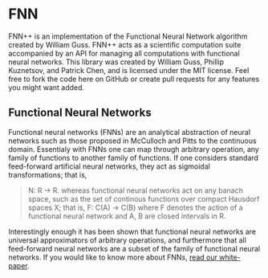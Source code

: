 FNN
===

FNN++ is an implementation of the Functional Neural Network algorithm created by William Guss. 
FNN++ acts as a scientific computation suite accompanied by an API for managing all computations with functional neural networks.
This library was created by William Guss, Phillip Kuznetsov, and Patrick Chen, and is licensed under the MIT license. 
Feel free to fork the code here on GitHub or create pull requests for any features you might want added.


## Functional Neural Networks
Functional neural networks (FNNs) are an analytical abstraction of neural networks such as those proposed in McCulloch and Pitts to the continuous domain.
Essentialy with FNNs one can map through arbitrary operation, any family of functions to another family of functions. 
If one considers standard feed-forward artificial neural networks, they act as sigmoidal transformations; that is,
>N: R -> R.
whereas functional neural networks act on any banach space, such as the set of continous functions over compact Hausdorf spaces X; that is,
>F: C(A) -> C(B)
where F denotes the action of a functional neural network and A, B are closed intervals in R.

Interestingly enough it has been shown that functional neural networks are universal approximators of arbitrary operations, and furthermore that all feed-forward neural networks are a subset of the family of functional neural networks. 
If you would like to know more about FNNs, [read our white-paper](./documentation/FunctionalNN.pdf).